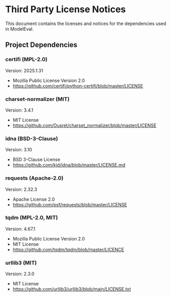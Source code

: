 # Third Party License Notices

This document contains the licenses and notices for the dependencies used in ModelEval.

## Project Dependencies

### certifi (MPL-2.0)
Version: 2025.1.31
- Mozilla Public License Version 2.0
- https://github.com/certifi/python-certifi/blob/master/LICENSE

### charset-normalizer (MIT)
Version: 3.4.1
- MIT License
- https://github.com/Ousret/charset_normalizer/blob/master/LICENSE

### idna (BSD-3-Clause)
Version: 3.10
- BSD 3-Clause License
- https://github.com/kjd/idna/blob/master/LICENSE.md

### requests (Apache-2.0)
Version: 2.32.3
- Apache License 2.0
- https://github.com/psf/requests/blob/master/LICENSE

### tqdm (MPL-2.0, MIT)
Version: 4.67.1
- Mozilla Public License Version 2.0
- MIT License
- https://github.com/tqdm/tqdm/blob/master/LICENCE

### urllib3 (MIT)
Version: 2.3.0
- MIT License
- https://github.com/urllib3/urllib3/blob/main/LICENSE.txt
